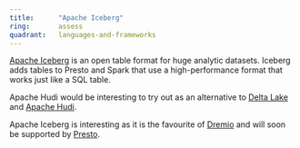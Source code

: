 ```yaml
---
title:      "Apache Iceberg"
ring:       assess
quadrant:   languages-and-frameworks
---
```


[Apache Iceberg](https://iceberg.apache.org/) is an open table format for huge analytic datasets. Iceberg adds tables to Presto and Spark that use a high-performance format that works just like a SQL table.

Apache Hudi would be interesting to try out as an alternative to [Delta Lake](../languages-and-frameworks/delta-lake.html) and [Apache Hudi](../languages-and-frameworks/apache-hudi.html). 

Apache Iceberg is interesting as it is the favourite of [Dremio](../languages-and-frameworks/dremio.html) and will soon be supported by [Presto](../languages-and-frameworks/presto.html).